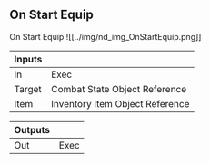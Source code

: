 ## On Start Equip
On Start Equip
![[../img/nd_img_OnStartEquip.png]]

|Inputs||
|--|--|
| In | Exec |
| Target | Combat State Object Reference |
| Item | Inventory Item Object Reference |

|Outputs||
|--|--|
| Out | Exec |
